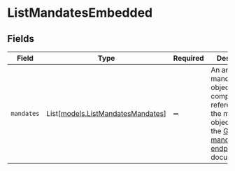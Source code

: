 # ListMandatesEmbedded


## Fields

| Field                                                                                                                                        | Type                                                                                                                                         | Required                                                                                                                                     | Description                                                                                                                                  |
| -------------------------------------------------------------------------------------------------------------------------------------------- | -------------------------------------------------------------------------------------------------------------------------------------------- | -------------------------------------------------------------------------------------------------------------------------------------------- | -------------------------------------------------------------------------------------------------------------------------------------------- |
| `mandates`                                                                                                                                   | List[[models.ListMandatesMandates](../models/listmandatesmandates.md)]                                                                       | :heavy_minus_sign:                                                                                                                           | An array of mandate objects. For a complete reference of the mandate object, refer to the [Get mandate endpoint](get-mandate) documentation. |